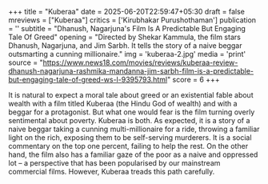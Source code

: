 +++
title = "Kuberaa"
date = 2025-06-20T22:59:47+05:30
draft = false
mreviews = ["Kuberaa"]
critics = ['Kirubhakar Purushothaman']
publication = ''
subtitle = "Dhanush, Nagarjuna's Film Is A Predictable But Engaging Tale Of Greed"
opening = "Directed by Shekar Kammula, the film stars Dhanush, Nagarjuna, and Jim Sarbh. It tells the story of a naive beggar outsmarting a cunning millionaire."
img = 'kuberaa-2.jpg'
media = 'print'
source = "https://www.news18.com/movies/reviews/kuberaa-review-dhanush-nagarjuna-rashmika-mandanna-jim-sarbh-film-is-a-predictable-but-engaging-tale-of-greed-ws-l-9395793.html"
score = 6
+++

It is natural to expect a moral tale about greed or an existential fable about wealth with a film titled Kuberaa (the Hindu God of wealth) and with a beggar for a protagonist. But what one would fear is the film turning overly sentimental about poverty. Kuberaa is both. As expected, it is a story of a naive beggar taking a cunning multi-millionaire for a ride, throwing a familiar light on the rich, exposing them to be self-serving murderers. It is a social commentary on the top one percent, failing to help the rest. On the other hand, the film also has a familiar gaze of the poor as a naive and oppressed lot – a perspective that has been popularised by our mainstream commercial films. However, Kuberaa treads this path carefully.
